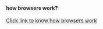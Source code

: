 <h4>how browsers work? </h4>
<a href="https://www.html5rocks.com/en/tutorials/internals/howbrowserswork/" target="_blank">Click link to know how browsers work </a>
